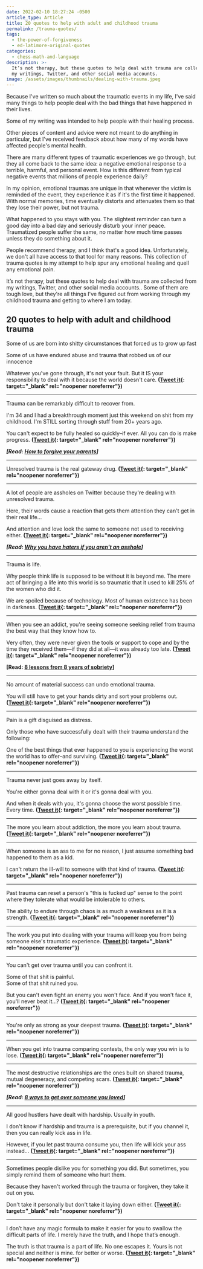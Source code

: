 ```yaml
---
date: 2022-02-10 18:27:24 -0500
article_type: Article
title: 20 quotes to help with adult and childhood trauma
permalink: /trauma-quotes/
tags:
  - the-power-of-forgiveness
  - ed-latimore-original-quotes
categories:
  - chess-math-and-language
description: >-
  It’s not therapy, but these quotes to help deal with trauma are collected from
  my writings, Twitter, and other social media accounts.
image: /assets/images/thumbnails/dealing-with-trauma.jpeg
---
```

Because I've written so much about the traumatic events in my life, I've said many things to help people deal with the bad things that have happened in their lives.

Some of my writing was intended to help people with their healing process.

Other pieces of content and advice were not meant to do anything in particular, but I've received feedback about how many of my words have affected people's mental health.

There are many different types of traumatic experiences we go through, but they all come back to the same idea: a negative emotional response to a terrible, harmful, and personal event. How is this different from typical negative events that millions of people experience daily?

In my opinion, emotional traumas are unique in that whenever the victim is reminded of the event, they experience it as if it's the first time it happened. With normal memories, time eventually distorts and attenuates them so that they lose their power, but not trauma.

What happened to you stays with you. The slightest reminder can turn a good day into a bad day and seriously disturb your inner peace. Traumatized people suffer the same, no matter how much time passes unless they do something about it.

People recommend therapy, and I think that's a good idea. Unfortunately, we don't all have access to that tool for many reasons. This collection of trauma quotes is my attempt to help spur any emotional healing and quell any emotional pain.

It’s not therapy, but these quotes to help deal with trauma are collected from my writings, Twitter, and other social media accounts.. Some of them are tough love, but they're all things I've figured out from working through my childhood trauma and getting to where I am today.

## 20 quotes to help with adult and childhood trauma

Some of us are born into shitty circumstances that forced us to grow up fast

Some of us have endured abuse and trauma that robbed us of our innocence

Whatever you've gone through, it's not your fault. But it IS your responsibility to deal with it because the world doesn't care. **([Tweet it](https://twitter.com/EdLatimore/status/1194601396391297024){: target="_blank" rel="noopener noreferrer"})**

---

Trauma can be remarkably difficult to recover from.

I'm 34 and I had a breakthrough moment just this weekend on shit from my childhood. I'm STILL sorting through stuff from 20+ years ago.

You can't expect to be fully healed so quickly–if ever. All you can do is make progress. **([Tweet it](https://twitter.com/EdLatimore/status/1153394461881143301){: target="_blank" rel="noopener noreferrer"})**

***\[Read: [How to forgive your parents](/how-to-understand-and-forgive-your-parents/)\]***

---

Unresolved trauma is the real gateway drug. **([Tweet it](https://twitter.com/EdLatimore/status/1461522593131937803){: target="_blank" rel="noopener noreferrer"})**

---

A lot of people are assholes on Twitter because they're dealing with unresolved trauma.

Here, their words cause a reaction that gets them attention they can't get in their real life…

And attention and love look the same to someone not used to receiving either. **([Tweet it](https://twitter.com/EdLatimore/status/1387226327430926341){: target="_blank" rel="noopener noreferrer"})**

***\[Read: [Why you have haters if you aren't an asshole](/why-you-have-haters-even-if-you-arent-an-asshole/)\]***

---

Trauma is life.

Why people think life is supposed to be without it is beyond me. The mere act of bringing a life into this world is so traumatic that it used to kill 25% of the women who did it.

We are spoiled because of technology. Most of human existence has been in darkness. **([Tweet it](https://twitter.com/EdLatimore/status/1365082838832447490){: target="_blank" rel="noopener noreferrer"})**

---

When you see an addict, you're seeing someone seeking relief from trauma the best way that they know how to.

Very often, they were never given the tools or support to cope and by the time they received them—if they did at all—it was already too late. **([Tweet it](https://twitter.com/EdLatimore/status/1419795857646424071){: target="_blank" rel="noopener noreferrer"})**

**\[Read: [8 lessons from 8 years of sobriety](/sobriety-benefits/)\]**

---

No amount of material success can undo emotional trauma.

You will still have to get your hands dirty and sort your problems out. **([Tweet it](https://twitter.com/EdLatimore/status/1326979784409305093){: target="_blank" rel="noopener noreferrer"})**

---

Pain is a gift disguised as distress.

Only those who have successfully dealt with their trauma understand the following:

One of the best things that ever happened to you is experiencing the worst the world has to offer–and surviving. **([Tweet it](https://twitter.com/EdLatimore/status/1208068576097325057){: target="_blank" rel="noopener noreferrer"})**

---

Trauma never just goes away by itself.

You're either gonna deal with it or it's gonna deal with you.

And when it deals with you, it's gonna choose the worst possible time. Every time. **([Tweet it](https://twitter.com/EdLatimore/status/1261813943846211584){: target="_blank" rel="noopener noreferrer"})**

---

The more you learn about addiction, the more you learn about trauma. **([Tweet it](https://twitter.com/EdLatimore/status/1328540076289232897){: target="_blank" rel="noopener noreferrer"})**

---

When someone is an ass to me for no reason, I just assume something bad happened to them as a kid.

I can't return the ill-will to someone with that kind of trauma. **([Tweet it](https://twitter.com/EdLatimore/status/1327824989664530432){: target="_blank" rel="noopener noreferrer"})**

---

Past trauma can reset a person's "this is fucked up" sense to the point where they tolerate what would be intolerable to others.

The ability to endure through chaos is as much a weakness as it is a strength. **([Tweet it](https://twitter.com/EdLatimore/status/1387746647317360640){: target="_blank" rel="noopener noreferrer"})**

---

The work you put into dealing with your trauma will keep you from being someone else's traumatic experience. **([Tweet it](https://twitter.com/EdLatimore/status/1326685936143519744){: target="_blank" rel="noopener noreferrer"})**

---

You can't get over trauma until you can confront it.

Some of that shit is painful.<br>Some of that shit ruined you.

But you can't even fight an enemy you won't face. And if you won't face it, you'll never beat it…? **([Tweet it](https://twitter.com/EdLatimore/status/1155939230545149952){: target="_blank" rel="noopener noreferrer"})**

---

You're only as strong as your deepest trauma. **([Tweet it](https://twitter.com/EdLatimore/status/1414787870896934913){: target="_blank" rel="noopener noreferrer"})**

---

When you get into trauma comparing contests, the only way you win is to lose. **([Tweet it](https://twitter.com/EdLatimore/status/1371367446532218881){: target="_blank" rel="noopener noreferrer"})**

---

The most destructive relationships are the ones built on shared trauma, mutual degeneracy, and competing scars. **([Tweet it](https://twitter.com/EdLatimore/status/1416736625506258945){: target="_blank" rel="noopener noreferrer"})**

***\[Read: [8 ways to get over someone you loved](/how-to-get-over-someone/)\]***

---

All good hustlers have dealt with hardship. Usually in youth.

I don't know if hardship and trauma is a prerequisite, but if you channel it, then you can really kick ass in life.

However, if you let past trauma consume you, then life will kick your ass instead… **([Tweet it](https://twitter.com/EdLatimore/status/1172470348224356354){: target="_blank" rel="noopener noreferrer"})**

---

Sometimes people dislike you for something you did. But sometimes, you simply remind them of someone who hurt them.

Because they haven't worked through the trauma or forgiven, they take it out on you.

Don't take it personally but don't take it laying down either. **([Tweet it](https://twitter.com/EdLatimore/status/1391043706002751493){: target="_blank" rel="noopener noreferrer"})**

---

I don’t have any magic formula to make it easier for you to swallow the difficult parts of life. I merely have the truth, and I hope that’s enough.

The truth is that trauma is a part of life. No one escapes it. Yours is not special and neither is mine. for better or worse. **([Tweet it](https://twitter.com/EdLatimore/status/1212824051540004864){: target="_blank" rel="noopener noreferrer"})**